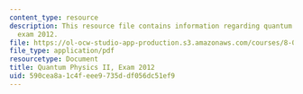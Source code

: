 ```yaml
---
content_type: resource
description: This resource file contains information regarding quantum physics II,
  exam 2012.
file: https://ol-ocw-studio-app-production.s3.amazonaws.com/courses/8-05-quantum-physics-ii-fall-2013/590cea8a1c4feee9735ddf056dc51ef9_MIT8_05F13_final_2012.pdf
file_type: application/pdf
resourcetype: Document
title: Quantum Physics II, Exam 2012
uid: 590cea8a-1c4f-eee9-735d-df056dc51ef9
---
```

